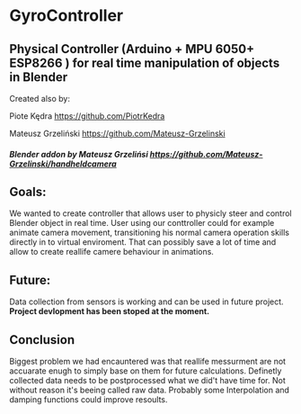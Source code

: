 # GyroController
## Physical Controller (Arduino + MPU 6050+ ESP8266 ) for real time manipulation of objects in Blender
Created also by:

Piote Kędra https://github.com/PiotrKedra

Mateusz Grzeliński  https://github.com/Mateusz-Grzelinski

#### *Blender addon by Mateusz Grzelińsi https://github.com/Mateusz-Grzelinski/handheldcamera*



## Goals:
We wanted to create controller that allows user to physicly steer and control Blender object in real time.
User using our conttroller could for example animate camera movement, transitioning his normal camera operation skills directly in to virtual enviroment. That can possibly save a lot of time and allow to create reallife camere behaviour in animations.

## Future:
Data collection from sensors is working and can be used in future project.
**Project devlopment has been stoped at the moment.**

## Conclusion
Biggest problem we had encauntered was that reallife messurment are not accuarate enugh to simply base on them for future calculations. Definetly collected data needs to be postprocessed what we did't have time for. Not without reason it's beeing called raw data. Probably some Interpolation and damping functions could improve resoults.

